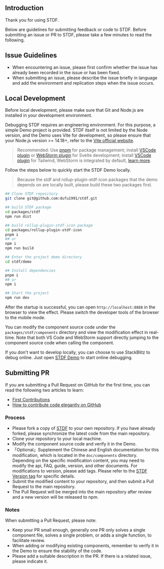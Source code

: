 ## Introduction

Thank you for using STDF.

Below are guidelines for submitting feedback or code to STDF. Before submitting an issue or PR to STDF, please take a few minutes to read the following.

## Issue Guidelines

-   When encountering an issue, please first confirm whether the issue has already been recorded in the issue or has been fixed.
-   When submitting an issue, please describe the issue briefly in language and add the environment and replication steps when the issue occurs.

## Local Development

Before local development, please make sure that Git and Node.js are installed in your development environment.

Debugging STDF requires an engineering environment. For this purpose, a simple Demo project is provided. STDF itself is not limited by the Node version, and the Demo uses Vite for development, so please ensure that your Node.js version >= 14.18+, refer to the [Vite official website](https://cn.vitejs.dev/guide/#scaffolding-your-first-vite-project).

> Recommended: Use [pnpm](https://pnpm.io/zh) for package management; install [VSCode plugin](https://marketplace.visualstudio.com/items?itemName=svelte.svelte-vscode) or [WebStorm plugin](https://plugins.jetbrains.com/plugin/12375-svelte) for Svelte development; install [VSCode plugin](https://marketplace.visualstudio.com/items?itemName=bradlc.vscode-tailwindcss) for Tailwind, WebStorm is integrated by default, [learn more](https://www.jetbrains.com/help/webstorm/tailwind-css.html).

Follow the steps below to quickly start the STDF Demo locally.

>Because the stdf and rollup-plugin-stdf-icon packages that the demo depends on are locally built, please build these two packages first.

```bash
## Clone STDF repository
git clone git@github.com:dufu1991/stdf.git

## build STDF package
cd packages/stdf
npm run dist

## build rollup-plugin-stdf-icon package
cd packages/rollup-plugin-stdf-icon
pnpm i
## or
npm i
npm run build

## Enter the project demo directory
cd stdf/demo

## Install dependencies
pnpm i
## or
npm i

## Start the project
npm run dev
```

After the startup is successful, you can open `http://localhost:8888` in the browser to view the effect. Please switch the developer tools of the browser to the mobile mode.

You can modify the component source code under the `packages/stdf/components` directory and view the modification effect in real-time. Note that both VS Code and WebStorm support directly jumping to the component source code when calling the component.

If you don't want to develop locally, you can choose to use StackBlitz to debug online. Just open [STDF Demo](https://stackblitz.com/github/dufu1991/demo-stdf?startScript=dev_en) to start online debugging.

## Submitting PR

If you are submitting a Pull Request on GitHub for the first time, you can read the following two articles to learn:

-   [First Contributions](https://github.com/firstcontributions/first-contributions/blob/main/translations/README.zh-cn.md)
-   [How to contribute code elegantly on GitHub](https://segmentfault.com/a/1190000000736629)

### Process

-   Please fork a copy of [STDF](https://github.com/dufu1991/stdf) to your own repository. If you have already forked, please synchronize the latest code from the main repository.
-   Clone your repository to your local machine.
-   Modify the component source code and verify it in the Demo.
-   「Optional」Supplement the Chinese and English documentation for this modification, which is located in the `doc/components` directory. Depending on the specific modification content, you may need to modify the api, FAQ, guide, version, and other documents. For modifications to version, please add tags. Please refer to the [STDF Version tag](https://github.com/dufu1991/stdf/blob/main/doc/components/button/version.md?plain=1) for specific details.
-   Submit the modified content to your repository, and then submit a Pull Request to the main repository.
-   The Pull Request will be merged into the main repository after review and a new version will be released to npm.

### Notes

When submitting a Pull Request, please note:

-   Keep your PR small enough, generally one PR only solves a single component file, solves a single problem, or adds a single function, to facilitate review.
-   When adding or modifying existing components, remember to verify it in the Demo to ensure the stability of the code.
-   Please add a suitable description in the PR. If there is a related issue, please indicate it.

